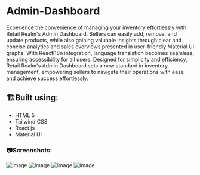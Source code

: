 # Admin-Dashboard

Experience the convenience of managing your inventory effortlessly with Retail Realm's Admin Dashboard. Sellers can easily add, remove, and update products, while also gaining valuable insights through clear and concise analytics and sales overviews presented in user-friendly Material UI graphs. With Reacti18n integration, language translation becomes seamless, ensuring accessibility for all users. Designed for simplicity and efficiency, Retail Realm's Admin Dashboard sets a new standard in inventory management, empowering sellers to navigate their operations with ease and achieve success effortlessly.

## 🏗️Built using:

 * HTML 5
 * Tailwind CSS
 * React.js 
 * Material UI

### 📷Screenshots:
![image](https://github.com/Mirthhh08/Admin-Dashboard/assets/92306499/784014ea-5dfd-490e-b46c-b84c578f33a9)
![image](https://github.com/Mirthhh08/Admin-Dashboard/assets/92306499/18a94aa0-bc18-43ff-90ae-37ad2c182179)
![image](https://github.com/Mirthhh08/Admin-Dashboard/assets/92306499/8fba2603-eebb-449d-90c4-baebc6d2b047)
![image](https://github.com/Mirthhh08/Admin-Dashboard/assets/92306499/22b28a2a-9df0-4439-9ced-e8aa7f4cc84c)


